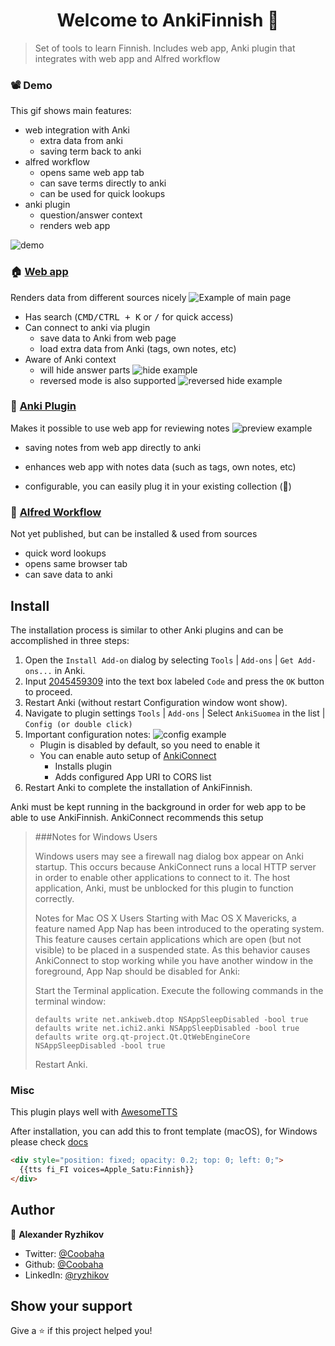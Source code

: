 <h1 align="center">Welcome to AnkiFinnish 👋</h1>

> Set of tools to learn Finnish. Includes web app, Anki plugin that integrates
> with web app and Alfred workflow

### 📽 Demo

This gif shows main features:

- web integration with Anki
  - extra data from anki
  - saving term back to anki
- alfred workflow
  - opens same web app tab
  - can save terms directly to anki
  - can be used for quick lookups
- anki plugin
  - question/answer context
  - renders web app

![demo](./docs/demo1.gif)

### 🏠 [Web app](https://cooba.me/suomea)

Renders data from different sources nicely
![Example of main page](./docs/web1.png)

- Has search (<kbd>CMD/CTRL + K</kbd> or <kbd>/</kbd> for quick access)
- Can connect to anki via plugin
  - save data to Anki from web page
  - load extra data from Anki (tags, own notes, etc)
- Aware of Anki context
  - will hide answer parts ![hide example](./docs/web2.png)
  - reversed mode is also supported ![reversed hide example](./docs/web3.png)

### 💬 [Anki Plugin](https://ankiweb.net/shared/addons/2045459309)

Makes it possible to use web app for reviewing notes
![preview example](./docs/anki1.png)

- saving notes from web app directly to anki

- enhances web app with notes data (such as tags, own notes, etc)

- configurable, you can easily plug it in your existing collection (🤞)

### 🚀 [Alfred Workflow](https://www.npmjs.com/package/@coobaha/alfred-anki)

Not yet published, but can be installed & used from sources

- quick word lookups
- opens same browser tab
- can save data to anki

## Install

The installation process is similar to other Anki plugins and can be
accomplished in three steps:

1. Open the `Install Add-on` dialog by selecting `Tools` | `Add-ons` |
   `Get Add-ons...` in Anki.
1. Input [2045459309](https://ankiweb.net/shared/info/2045459309) into the text
   box labeled `Code` and press the `OK` button to proceed.
1. Restart Anki (without restart Configuration window wont show).
1. Navigate to plugin settings `Tools` | `Add-ons` | Select `AnkiSuomea` in the
   list | `Config (or double click)`
1. Important configuration notes: ![config example](./docs/anki2.png)
   - Plugin is disabled by default, so you need to enable it
   - You can enable auto setup of
     [AnkiConnect](https://ankiweb.net/shared/info/2055492159)
     - Installs plugin
     - Adds configured App URI to CORS list
1. Restart Anki to complete the installation of AnkiFinnish.

Anki must be kept running in the background in order for web app to be able to
use AnkiFinnish. AnkiConnect recommends this setup

> ###Notes for Windows Users
>
> Windows users may see a firewall nag dialog box appear on Anki startup. This
> occurs because AnkiConnect runs a local HTTP server in order to enable other
> applications to connect to it. The host application, Anki, must be unblocked
> for this plugin to function correctly.
>
> Notes for Mac OS X Users Starting with Mac OS X Mavericks, a feature named App
> Nap has been introduced to the operating system. This feature causes certain
> applications which are open (but not visible) to be placed in a suspended
> state. As this behavior causes AnkiConnect to stop working while you have
> another window in the foreground, App Nap should be disabled for Anki:
>
> Start the Terminal application. Execute the following commands in the terminal
> window:
>
> ```
> defaults write net.ankiweb.dtop NSAppSleepDisabled -bool true
> defaults write net.ichi2.anki NSAppSleepDisabled -bool true
> defaults write org.qt-project.Qt.QtWebEngineCore NSAppSleepDisabled -bool true
> ```
>
> Restart Anki.

### Misc

This plugin plays well with
[AwesomeTTS](https://ankiweb.net/shared/info/1436550454)

After installation, you can add this to front template (macOS), for Windows
please check [docs](https://ankiatts.appspot.com/services)

```html
<div style="position: fixed; opacity: 0.2; top: 0; left: 0;">
  {{tts fi_FI voices=Apple_Satu:Finnish}}
</div>
```

## Author

👤 **Alexander Ryzhikov**

- Twitter: [@Coobaha](https://twitter.com/Coobaha)
- Github: [@Coobaha](https://github.com/Coobaha)
- LinkedIn: [@ryzhikov](https://linkedin.com/in/ryzhikov)

## Show your support

Give a ⭐️ if this project helped you!
